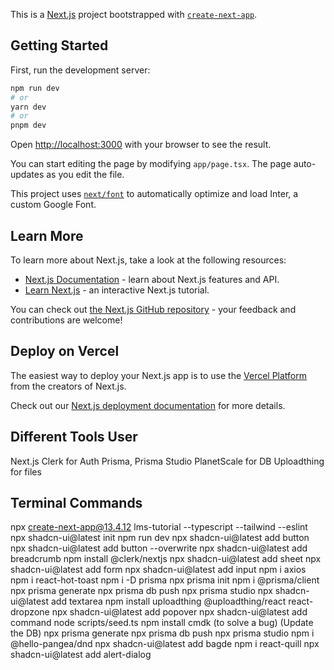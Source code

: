 This is a [Next.js](https://nextjs.org/) project bootstrapped with [`create-next-app`](https://github.com/vercel/next.js/tree/canary/packages/create-next-app).

## Getting Started

First, run the development server:

```bash
npm run dev
# or
yarn dev
# or
pnpm dev
```

Open [http://localhost:3000](http://localhost:3000) with your browser to see the result.

You can start editing the page by modifying `app/page.tsx`. The page auto-updates as you edit the file.

This project uses [`next/font`](https://nextjs.org/docs/basic-features/font-optimization) to automatically optimize and load Inter, a custom Google Font.

## Learn More

To learn more about Next.js, take a look at the following resources:

- [Next.js Documentation](https://nextjs.org/docs) - learn about Next.js features and API.
- [Learn Next.js](https://nextjs.org/learn) - an interactive Next.js tutorial.

You can check out [the Next.js GitHub repository](https://github.com/vercel/next.js/) - your feedback and contributions are welcome!

## Deploy on Vercel

The easiest way to deploy your Next.js app is to use the [Vercel Platform](https://vercel.com/new?utm_medium=default-template&filter=next.js&utm_source=create-next-app&utm_campaign=create-next-app-readme) from the creators of Next.js.

Check out our [Next.js deployment documentation](https://nextjs.org/docs/deployment) for more details.

## Different Tools User

Next.js
Clerk for Auth
Prisma, Prisma Studio
PlanetScale for DB
Uploadthing for files

## Terminal Commands

npx create-next-app@13.4.12 lms-tutorial --typescript --tailwind --eslint
npx shadcn-ui@latest init
npm run dev
npx shadcn-ui@latest add button
npx shadcn-ui@latest add button --overwrite
npx shadcn-ui@latest add breadcrumb
npm install @clerk/nextjs
npx shadcn-ui@latest add sheet
npx shadcn-ui@latest add form
npx shadcn-ui@latest add input
npm i axios
npm i react-hot-toast
npm i -D prisma
npx prisma init
npm i @prisma/client
npx prisma generate
npx prisma db push
npx prisma studio
npx shadcn-ui@latest add textarea
npm install uploadthing @uploadthing/react react-dropzone
npx shadcn-ui@latest add popover
npx shadcn-ui@latest add command
node scripts/seed.ts
npm install cmdk (to solve a bug)
(Update the DB)
npx prisma generate
npx prisma db push
npx prisma studio
npm i @hello-pangea/dnd
npx shadcn-ui@latest add bagde
npm i react-quill
npx shadcn-ui@latest add alert-dialog

